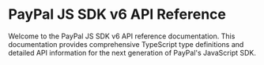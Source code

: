 # PayPal JS SDK v6 API Reference

Welcome to the PayPal JS SDK v6 API reference documentation. This documentation provides comprehensive TypeScript type definitions and detailed API information for the next generation of PayPal's JavaScript SDK.
